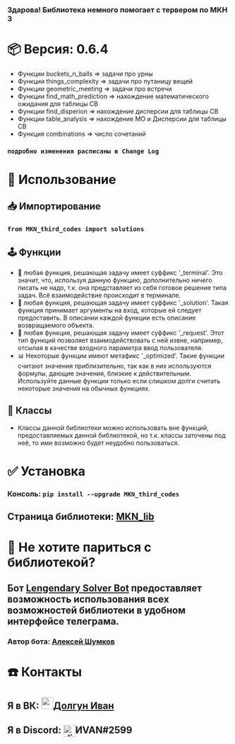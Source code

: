 ### Здарова! Библиотека немного помогает с тервером по МКН 3

# 📦 Версия: 0.6.4

- Функции buckets_n_balls => задачи про урны
- Функции things_complexity => задачи про путаницу вещей
- Функции geometric_meeting => задачи про встречи
- Функции find_math_prediction => нахождение математического ожидания для таблицы СВ
- Функции find_disperion => нахождение дисперсии для таблицы СВ
- Функции table_analysis => нахождение МО и Дисперсии для таблицы СВ
- Функция combinations => число сочетаний

### `подробно изменения расписаны в Change Log`

# 🔩 Использование
## 📥 Импортирование
### `from MKN_third_codes import solutions`
## 🕹 Функции
- 📱 любая функция, решающая задачу имеет суффикс '_terminal'. Это значит, что, используя данную функцию, дополнительно ничего писать не надо, т.к. она представляет из себя готовое решение типа задач. Всё взаимодействие происходит в терминале.
- 📲 любая функция, решающая задачу имеет суффикс '_solution'. Такая функция принимает аргументы на вход, которые ей следует предоставить. В описании каждой функции есть описание возвращаемого объекта.
- 📨 любая функция, решающая задачу имеет суффикс '_request'. Этот тип функций позволяет взаимодействовать с ней извне, например, отсылая в качестве входного параметра ввод пользователя.
- 📊 Некоторые функции имеют метафикс '_optimized'. Такие функции считают значения приблизительно, так как в них используются формулы, дающие значения, близкие к действительным. Используйте данные функции только если слишком долги считать некоторые значения на обычных функциях.
## 🧱 Классы
- Классы данной библиотеки можно использовать вне функций, предоставляемых данной библиотекой, но т.к. классы заточены под неё, то ими возможно будет неудобно пользоваться.

# ✅ Установка
### Консоль: `pip install --upgrade MKN_third_codes`
## Страница библиотеки: [MKN_lib][libaPage]

# 🧀 Не хотите париться с библиотекой?
## Бот [Lengendary Solver Bot][AlekseiBot] предоставляет возможность использования всех возможностей библиотеки в удобном интерфейсе телеграма.
### Автор бота: [Алексей Шумков][LehaVK]

# ☎️ Контакты #
## Я в ВК: <img src="https://upload.wikimedia.org/wikipedia/commons/thumb/f/f3/VK_Compact_Logo_%282021-present%29.svg/2048px-VK_Compact_Logo_%282021-present%29.svg.png" alt="vk-icon" height="27rem">[Долгун Иван][vkCom]
## Я в Discord: <img src="https://uxwing.com/wp-content/themes/uxwing/download/brands-and-social-media/discord-square-color-icon.png" alt="discord-icon" height="27rem" style="vertical-align: middle;">ИVAN#2599

[vkCom]: https://vk.com/ivandolgun
[libaPage]: https://pypi.org/project/MKN-third-codes/
[AlekseiBot]: https://t.me/mkn_solver_bot
[LehaVK]: https://vk.com/miranchuk5959